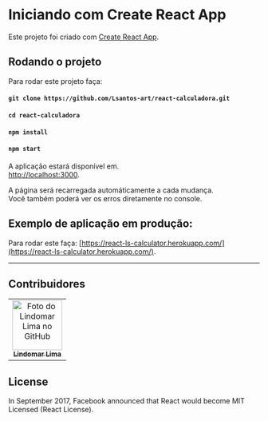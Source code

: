 # Iniciando com Create React App

Este projeto foi criado com [Create React App](https://github.com/facebook/create-react-app).

## Rodando o projeto

Para rodar este projeto faça:

#### `git clone https://github.com/Lsantos-art/react-calculadora.git`
#### `cd react-calculadora`
#### `npm install`
#### `npm start`

A aplicação estará disponível em.\
[http://localhost:3000](http://localhost:3000).

A página será recarregada automáticamente a cada mudança.\
Você também poderá ver os erros diretamente no console.

## Exemplo de aplicação em produção:

Para rodar este faça:
[https://react-ls-calculator.herokuapp.com/](https://react-ls-calculator.herokuapp.com/).

<hr>

## Contribuidores<br>

<table>
  <tr>
    <td align="center">
      <a href="https://github.com/Lsantos-art">
        <img src="https://avatars.githubusercontent.com/u/59149941?v=4" width="100px;" alt="Foto do Lindomar Lima no GitHub"/><br>
        <sub>
          <b>Lindomar Lima</b>
        </sub>
      </a>
    </td>
  </tr>
</table>



## License

In September 2017, Facebook announced that React would become MIT Licensed (React License).